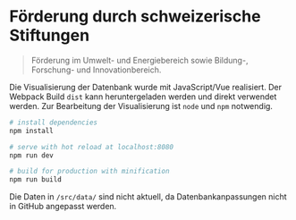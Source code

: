 # Förderung durch schweizerische Stiftungen

> Förderung im Umwelt- und Energiebereich sowie Bildung-, Forschung- und Innovationbereich.

Die Visualisierung der Datenbank wurde mit JavaScript/Vue realisiert. Der Webpack Build `dist` kann heruntergeladen werden und direkt verwendet werden. Zur Bearbeitung der Visualisierung ist `node` und `npm` notwendig.

```bash
# install dependencies
npm install

# serve with hot reload at localhost:8080
npm run dev

# build for production with minification
npm run build
```

Die Daten in `/src/data/` sind nicht aktuell, da Datenbankanpassungen nicht in GitHub angepasst werden.
